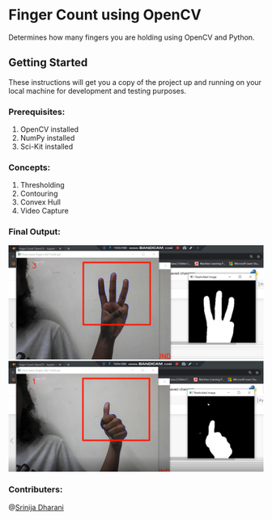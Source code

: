 # Finger Count using OpenCV

Determines how many fingers you are holding using OpenCV and Python.

## Getting Started

These instructions will get you a copy of the project up and running on your local machine for development and testing purposes.

### Prerequisites:
1. OpenCV installed
2. NumPy installed
3. Sci-Kit installed

### Concepts:
1. Thresholding
2. Contouring
3. Convex Hull
4. Video Capture

### Final Output:

<img src="finger_count1.png">
<img src="finger_count2.png">

### Contributers:
@[Srinija Dharani](https://github.com/srinijadharani)
